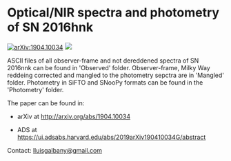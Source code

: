 # Optical/NIR spectra and photometry of SN 2016hnk

<!-- [![DOI](https://zenodo.org/badge/47898681.svg)](https://zenodo.org/badge/latestdoi/47898681) -->
[![arXiv:1904.10034](https://img.shields.io/badge/astro--ph.GA-arXiv%3A1904.10034-B31B1B.svg)](https://arxiv.org/abs/1904.10034)
![](https://img.shields.io/badge/Updated-August%202019-green.svg)


ASCII files of all observer-frame and not dereddened spectra of SN 2016nnk can be found in 'Observed' folder. Observer-frame, Milky Way reddeing corrected and mangled to the photometry sepctra are in 'Mangled' folder. Photometry in SiFTO and SNooPy formats can be found in the 'Photometry' folder.

The paper can be found in:

- arXiv at http://arxiv.org/abs/1904.10034

- ADS at https://ui.adsabs.harvard.edu/abs/2019arXiv190410034G/abstract

<!--- A&A at http://mnras.oxfordjournals.org/content/457/1/525 -->

Contact: lluisgalbany@gmail.com

